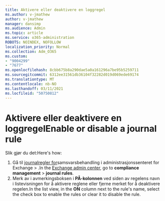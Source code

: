 ```yaml
---
title: Aktivere eller deaktivere en loggregel
ms.author: v-jmathew
author: v-jmathew
manager: dansimp
ms.audience: Admin
ms.topic: article
ms.service: o365-administration
ROBOTS: NOINDEX, NOFOLLOW
localization_priority: Normal
ms.collection: Adm_O365
ms.custom:
- "9004299"
- "7677"
ms.openlocfilehash: 8cbb675b8a290dae5a0a161296a7be95b5259711
ms.sourcegitcommit: 6312ee31561db36104f32282d019d069ede69174
ms.translationtype: MT
ms.contentlocale: nb-NO
ms.lasthandoff: 03/11/2021
ms.locfileid: "50750812"
---
```

# <a name="enable-or-disable-a-journal-rule"></a><span data-ttu-id="f136d-102">Aktivere eller deaktivere en loggregel</span><span class="sxs-lookup"><span data-stu-id="f136d-102">Enable or disable a journal rule</span></span>

<span data-ttu-id="f136d-103">Slik gjør du det:</span><span class="sxs-lookup"><span data-stu-id="f136d-103">Here's how:</span></span>

1. <span data-ttu-id="f136d-104">Gå til [journalregler for](https://go.microsoft.com/fwlink/p/?linkid=2059104)samsvarsbehandling i administrasjonssenteret for Exchange   >  .</span><span class="sxs-lookup"><span data-stu-id="f136d-104">In the [Exchange admin center](https://go.microsoft.com/fwlink/p/?linkid=2059104), go to **compliance management** > **journal rules**.</span></span>
2. <span data-ttu-id="f136d-105">Merk av i avmerkingsboksen i **PÅ-kolonnen** ved siden av regelens navn i listevisningen for å aktivere reglene eller fjerne merket for å deaktivere regelen.</span><span class="sxs-lookup"><span data-stu-id="f136d-105">In the list view, in the **ON** column next to the rule's name, select the check box to enable the rules or clear it to disable the rule.</span></span>

